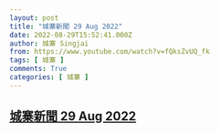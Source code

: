 ```yaml
---
layout: post
title: "城寨新聞 29 Aug 2022"
date: 2022-08-29T15:52:41.000Z
author: 城寨 Singjai
from: https://www.youtube.com/watch?v=fQksZvUQ_fk
tags: [ 城寨 ]
comments: True
categories: [ 城寨 ]
---
```

<!--1661788361000-->
[城寨新聞 29 Aug 2022](https://www.youtube.com/watch?v=fQksZvUQ_fk)
------

<div>

</div>

